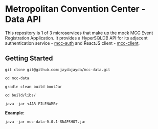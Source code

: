 # Metropolitan Convention Center - Data API

This repository is 1 of 3 microservices that make up the mock MCC Event Registration Application.
It provides a HyperSQLDB API for its adjacent authentication service - [mcc-auth](https://github.com/jaydajayda/mcc-auth.git) and ReactJS client - [mcc-client](https://github.com/jaydajayda/mcc-client.git).

## Getting Started

`git clone git@github.com:jaydajayda/mcc-data.git`

`cd mcc-data`

`gradle clean build bootJar`

`cd build/libs/`

`java -jar <JAR FILENAME>`

**Example:**

`java -jar mcc-data-0.0.1-SNAPSHOT.jar`


